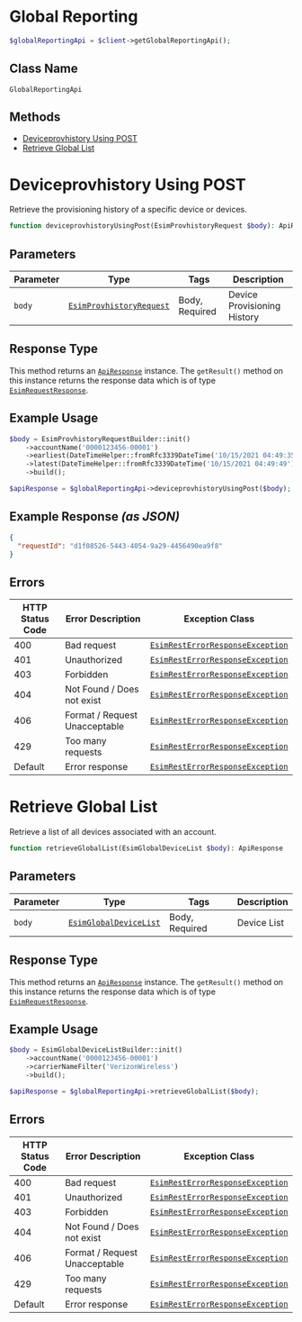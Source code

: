 # Global Reporting

```php
$globalReportingApi = $client->getGlobalReportingApi();
```

## Class Name

`GlobalReportingApi`

## Methods

* [Deviceprovhistory Using POST](../../doc/controllers/global-reporting.md#deviceprovhistory-using-post)
* [Retrieve Global List](../../doc/controllers/global-reporting.md#retrieve-global-list)


# Deviceprovhistory Using POST

Retrieve the provisioning history of a specific device or devices.

```php
function deviceprovhistoryUsingPost(EsimProvhistoryRequest $body): ApiResponse
```

## Parameters

| Parameter | Type | Tags | Description |
|  --- | --- | --- | --- |
| `body` | [`EsimProvhistoryRequest`](../../doc/models/esim-provhistory-request.md) | Body, Required | Device Provisioning History |

## Response Type

This method returns an [`ApiResponse`](../../doc/api-response.md) instance. The `getResult()` method on this instance returns the response data which is of type [`EsimRequestResponse`](../../doc/models/esim-request-response.md).

## Example Usage

```php
$body = EsimProvhistoryRequestBuilder::init()
    ->accountName('0000123456-00001')
    ->earliest(DateTimeHelper::fromRfc3339DateTime('10/15/2021 04:49:35'))
    ->latest(DateTimeHelper::fromRfc3339DateTime('10/15/2021 04:49:49'))
    ->build();

$apiResponse = $globalReportingApi->deviceprovhistoryUsingPost($body);
```

## Example Response *(as JSON)*

```json
{
  "requestId": "d1f08526-5443-4054-9a29-4456490ea9f8"
}
```

## Errors

| HTTP Status Code | Error Description | Exception Class |
|  --- | --- | --- |
| 400 | Bad request | [`EsimRestErrorResponseException`](../../doc/models/esim-rest-error-response-exception.md) |
| 401 | Unauthorized | [`EsimRestErrorResponseException`](../../doc/models/esim-rest-error-response-exception.md) |
| 403 | Forbidden | [`EsimRestErrorResponseException`](../../doc/models/esim-rest-error-response-exception.md) |
| 404 | Not Found / Does not exist | [`EsimRestErrorResponseException`](../../doc/models/esim-rest-error-response-exception.md) |
| 406 | Format / Request Unacceptable | [`EsimRestErrorResponseException`](../../doc/models/esim-rest-error-response-exception.md) |
| 429 | Too many requests | [`EsimRestErrorResponseException`](../../doc/models/esim-rest-error-response-exception.md) |
| Default | Error response | [`EsimRestErrorResponseException`](../../doc/models/esim-rest-error-response-exception.md) |


# Retrieve Global List

Retrieve a list of all devices associated with an account.

```php
function retrieveGlobalList(EsimGlobalDeviceList $body): ApiResponse
```

## Parameters

| Parameter | Type | Tags | Description |
|  --- | --- | --- | --- |
| `body` | [`EsimGlobalDeviceList`](../../doc/models/esim-global-device-list.md) | Body, Required | Device List |

## Response Type

This method returns an [`ApiResponse`](../../doc/api-response.md) instance. The `getResult()` method on this instance returns the response data which is of type [`EsimRequestResponse`](../../doc/models/esim-request-response.md).

## Example Usage

```php
$body = EsimGlobalDeviceListBuilder::init()
    ->accountName('0000123456-00001')
    ->carrierNameFilter('VerizonWireless')
    ->build();

$apiResponse = $globalReportingApi->retrieveGlobalList($body);
```

## Errors

| HTTP Status Code | Error Description | Exception Class |
|  --- | --- | --- |
| 400 | Bad request | [`EsimRestErrorResponseException`](../../doc/models/esim-rest-error-response-exception.md) |
| 401 | Unauthorized | [`EsimRestErrorResponseException`](../../doc/models/esim-rest-error-response-exception.md) |
| 403 | Forbidden | [`EsimRestErrorResponseException`](../../doc/models/esim-rest-error-response-exception.md) |
| 404 | Not Found / Does not exist | [`EsimRestErrorResponseException`](../../doc/models/esim-rest-error-response-exception.md) |
| 406 | Format / Request Unacceptable | [`EsimRestErrorResponseException`](../../doc/models/esim-rest-error-response-exception.md) |
| 429 | Too many requests | [`EsimRestErrorResponseException`](../../doc/models/esim-rest-error-response-exception.md) |
| Default | Error response | [`EsimRestErrorResponseException`](../../doc/models/esim-rest-error-response-exception.md) |

